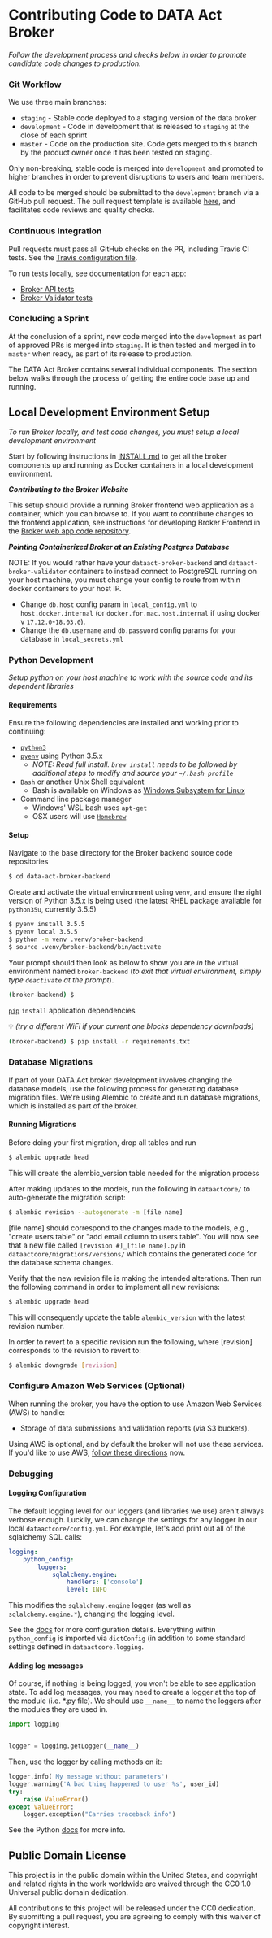 Contributing Code to DATA Act Broker
====
_Follow the development process and checks below in order to promote candidate code changes to production._

### Git Workflow

We use three main branches:

* `staging` - Stable code deployed to a staging version of the data broker
* `development` - Code in development that is released to `staging` at the close of each sprint
* `master` - Code on the production site. Code gets merged to this branch by the product owner once it has been tested on staging.

Only non-breaking, stable code is merged into `development` and promoted to higher branches in order to prevent disruptions to users and team members.

All code to be merged should be submitted to the `development` branch via a GitHub pull request. The pull request template is available [here](/pull_request_template.md "Pull Request Template"), and facilitates code reviews and quality checks.

### Continuous Integration

Pull requests must pass all GitHub checks on the PR, including Travis CI tests. See the [Travis configuration file](/.travis.yml "Travis Configuration").

To run tests locally, see documentation for each app:

* [Broker API tests](../dataactbroker/README.md#automated-tests)
* [Broker Validator tests](../dataactvalidator/README.md#automated-tests)

### Concluding a Sprint

At the conclusion of a sprint, new code merged into the `development` as part of approved PRs is merged into `staging`. It is then tested and merged in to `master` when ready, as part of its release to production.

The DATA Act Broker contains several individual components. The section below walks through the process of getting the entire code base up and running.

## Local Development Environment Setup
_To run Broker locally, and test code changes, you must setup a local development environment_

Start by following instructions in [INSTALL.md](INSTALL.md "broker install guide") to get all the broker components up and running as Docker containers in a local development environment. 

_**Contributing to the Broker Website**_

This setup should provide a running Broker frontend web application as a container, which you can browse to. If you want to contribute changes to the frontend application, see instructions for developing Broker Frontend in the [Broker web app code repository](https://github.com/fedspendingtransparency/data-act-broker-web-app "DATA Act broker web app").

_**Pointing Containerized Broker at an Existing Postgres Database**_

NOTE: If you would rather have your `dataact-broker-backend` and `dataact-broker-validator` containers to instead connect to PostgreSQL running on your host machine, you must change your config to route from within docker containers to your host IP. 
* Change `db.host` config param in `local_config.yml` to `host.docker.internal` (or `docker.for.mac.host.internal` if using docker v `17.12.0`-`18.03.0`).
* Change the `db.username` and `db.password` config params for your database in `local_secrets.yml`

### Python Development
_Setup python on your host machine to work with the source code and its dependent libraries_

#### Requirements
Ensure the following dependencies are installed and working prior to continuing:

- [`python3`](https://docs.python-guide.org/starting/installation/#python-3-installation-guides)
- [`pyenv`](https://github.com/pyenv/pyenv/#installation) using Python 3.5.x
  - _NOTE: Read full install. `brew install` needs to be followed by additional steps to modify and source your `~/.bash_profile`_
- `Bash` or another Unix Shell equivalent
  - Bash is available on Windows as [Windows Subsystem for Linux](https://docs.microsoft.com/en-us/windows/wsl/install-win10)
- Command line package manager
  - Windows' WSL bash uses `apt-get`
  - OSX users will use [`Homebrew`](https://brew.sh/)

#### Setup
Navigate to the base directory for the Broker backend source code repositories
```bash
$ cd data-act-broker-backend
```

Create and activate the virtual environment using `venv`, and ensure the right version of Python 3.5.x is being used (the latest RHEL package available for `python35u`, currently 3.5.5)

```bash
$ pyenv install 3.5.5
$ pyenv local 3.5.5
$ python -m venv .venv/broker-backend
$ source .venv/broker-backend/bin/activate
```

Your prompt should then look as below to show you are _in_ the virtual environment named `broker-backend` (_to exit that virtual environment, simply type `deactivate` at the prompt_).

```bash
(broker-backend) $
``` 

[`pip`](https://pip.pypa.io/en/stable/installing/) `install` application dependencies

:bulb: _(try a different WiFi if your current one blocks dependency downloads)_
```bash
(broker-backend) $ pip install -r requirements.txt
```

### Database Migrations

If part of your DATA Act broker development involves changing the database models, use the following process for generating database migration files. We're using Alembic to create and run database migrations, which is installed as part of the broker.

#### Running Migrations

Before doing your first migration, drop all tables and run
```bash
$ alembic upgrade head
```
This will create the alembic_version table needed for the migration process

After making updates to the models, run the following in ```dataactcore/``` to auto-generate the migration script:
```bash
$ alembic revision --autogenerate -m [file name]
```
[file name] should correspond to the changes made to the models, e.g., "create users table" or "add email column to users table". You will now see that a new file called ```[revision #]_[file name].py``` in ```dataactcore/migrations/versions/``` which contains the generated code for the database schema changes.

Verify that the new revision file is making the intended alterations. Then run the following command in order to implement all new revisions:
```bash
$ alembic upgrade head
```

This will consequently update the table ```alembic_version``` with the latest revision number.

In order to revert to a specific revision run the following, where [revision] corresponds to the revision to revert to:
```bash
$ alembic downgrade [revision]
```

### Configure Amazon Web Services (Optional)

When running the broker, you have the option to use Amazon Web Services (AWS) to handle:

* Storage of data submissions and validation reports (via S3 buckets).

Using AWS is optional, and by default the broker will not use these services. If you'd like to use AWS, [follow these directions](AWS.md "set up Amazon Web Services") now.

### Debugging

#### Logging Configuration

The default logging level for our loggers (and libraries we use) aren't always
verbose enough. Luckily, we can change the settings for any logger in our
local `dataactcore/config.yml`. For example, let's add print out all of the
sqlalchemy SQL calls:

```yaml
logging:
    python_config:
        loggers:
            sqlalchemy.engine:
                handlers: ['console']
                level: INFO
```

This modifies the `sqlalchemy.engine` logger (as well as
`sqlalchemy.engine.*`), changing the logging level.

See the
[docs](https://docs.python.org/3.4/library/logging.config.html#logging-config-dictschema)
for more configuration details. Everything within `python_config` is imported
via `dictConfig` (in addition to some standard settings defined in
`dataactcore.logging`.

#### Adding log messages

Of course, if nothing is being logged, you won't be able to see application state. To add log messages, you may need to create a logger at the top of the module (i.e. *.py file). We should use `__name__` to name the loggers after the modules they are used in.

```python
import logging


logger = logging.getLogger(__name__)
```

Then, use the logger by calling methods on it:

```python
logger.info('My message without parameters')
logger.warning('A bad thing happened to user %s', user_id)
try:
    raise ValueError()
except ValueError:
    logger.exception("Carries traceback info")
```

See the Python [docs](https://docs.python.org/3.4/library/logging.html) for
more info.

## Public Domain License

This project is in the public domain within the United States, and copyright and related rights in the work worldwide are waived through the CC0 1.0 Universal public domain dedication.

All contributions to this project will be released under the CC0 dedication. By submitting a pull request, you are agreeing to comply with this waiver of copyright interest.